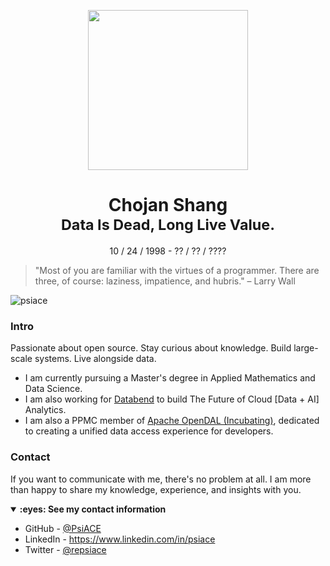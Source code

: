 <p align="center">
  <picture>
    <source media="(prefers-color-scheme: dark)" srcset="https://raw.githubusercontent.com/PsiACE/logo/main/logo_white.png">
    <img src="https://raw.githubusercontent.com/PsiACE/logo/main/logo.png" height="256">
  </picture>
</p>

<div align="center">
    <h1>
        Chojan Shang
        <br />
        <sub>Data Is Dead, Long Live Value.</sub>
    </h1>
    <p>10 / 24 / 1998 - ?? / ?? / ????</p>
</div>

> "Most of you are familiar with the virtues of a programmer. There are three, of course: laziness, impatience, and hubris." – Larry Wall

![psiace](https://komarev.com/ghpvc/?username=psiace)

### Intro

Passionate about open source. Stay curious about knowledge. Build large-scale systems. Live alongside data.

- I am currently pursuing a Master's degree in Applied Mathematics and Data Science.
- I am also working for [Databend](https://github.com/datafuselabs/databend/) to build The Future of Cloud \[Data + AI\] Analytics.
- I am also a PPMC member of [Apache OpenDAL (Incubating)](https://github.com/apache/incubator-opendal), dedicated to creating a unified data access experience for developers.

### Contact

If you want to communicate with me, there's no problem at all. I am more than happy to share my knowledge, experience, and insights with you.

<details open>
<summary><strong>:eyes: See my contact information</strong></summary>

- GitHub - [@PsiACE](https://github.com/psiace)
- LinkedIn - <https://www.linkedin.com/in/psiace>
- Twitter - [@repsiace](https://twitter.com/repsiace/)

</details>
